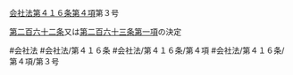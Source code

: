 [会社法第４１６条第４項](会社法＿＿＿＿第４１６条第４項)第３号

[第二百六十二条](会社法＿＿＿＿第２６２条)又は[第二百六十三条第一項](会社法＿＿＿＿第２６３条第１項)の決定


#会社法
#会社法/第４１６条
#会社法/第４１６条/第４項
#会社法/第４１６条/第４項/第３号
